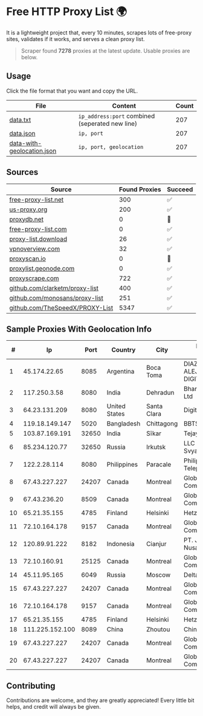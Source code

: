 
# Free HTTP Proxy List 🌍

It is a lightweight project that, every 10 minutes, scrapes lots of free-proxy sites, validates if it works, and serves a clean proxy list.


> Scraper found **7278** proxies at the latest update. Usable proxies are below.

## Usage

Click the file format that you want and copy the URL.


|File|Content|Count|
|----|-------|-----|
|[data.txt](https://raw.githubusercontent.com/themiralay/Proxy-List-World/master/data.txt)|`ip_address:port` combined (seperated new line)|207|
|[data.json](https://raw.githubusercontent.com/themiralay/Proxy-List-World/master/data.json)|`ip, port`|207|
|[data-with-geolocation.json](https://raw.githubusercontent.com/themiralay/Proxy-List-World/master/data-with-geolocation.json)|`ip, port, geolocation`|207|

## Sources

|Source|Found Proxies|Succeed|
|------|-------------|-------|
|[free-proxy-list.net](https://free-proxy-list.net)|300|✅|
|[us-proxy.org](https://www.us-proxy.org)|200|✅|
|[proxydb.net](http://proxydb.net)|0|🚫|
|[free-proxy-list.com](https://free-proxy-list.com/?page=&port=&type%5B%5D=http&type%5B%5D=https&up_time=0&search=Search)|0|✅|
|[proxy-list.download](https://www.proxy-list.download/HTTP)|26|✅|
|[vpnoverview.com](https://vpnoverview.com/privacy/anonymous-browsing/free-proxy-servers)|32|✅|
|[proxyscan.io](https://www.proxyscan.io)|0|🚫|
|[proxylist.geonode.com](https://proxylist.geonode.com/api/proxy-list?limit=300&page=1&sort_by=lastChecked&sort_type=desc&protocols=http,https)|0|✅|
|[proxyscrape.com](https://api.proxyscrape.com/v2/?request=displayproxies&protocol=http&timeout=10000&country=all&ssl=all&anonymity=all)|722|✅|
|[github.com/clarketm/proxy-list](https://raw.githubusercontent.com/clarketm/proxy-list/master/proxy-list-raw.txt)|400|✅|
|[github.com/monosans/proxy-list](https://raw.githubusercontent.com/monosans/proxy-list/main/proxies/http.txt)|251|✅|
|[github.com/TheSpeedX/PROXY-List](https://raw.githubusercontent.com/TheSpeedX/PROXY-List/master/http.txt)|5347|✅|


## Sample Proxies With Geolocation Info

|#|Ip|Port|Country|City|Internet Service Provider|
|-|--|----|-------|----|-------------------------|
|1|45.174.22.65|8085|Argentina|Boca Toma|DIAZ MARCELA ALEJANDRA(PATAGONIA DIGITAL)|
|2|117.250.3.58|8080|India|Dehradun|Bharat Sanchar Nigam Ltd|
|3|64.23.131.209|8080|United States|Santa Clara|DigitalOcean, LLC|
|4|119.18.149.147|5020|Bangladesh|Chittagong|BBTS Network|
|5|103.87.169.191|32650|India|Sīkar|Tejays Industries Pvt Ltd|
|6|85.234.120.77|32650|Russia|Irkutsk|LLC "Regional company Svyaztranzit"|
|7|122.2.28.114|8080|Philippines|Paracale|Philippine Long Distance Telephone Co.|
|8|67.43.227.227|24207|Canada|Montreal|GloboTech Communications|
|9|67.43.236.20|8509|Canada|Montreal|GloboTech Communications|
|10|65.21.35.155|4785|Finland|Helsinki|Hetzner Online GmbH|
|11|72.10.164.178|9157|Canada|Montreal|GloboTech Communications|
|12|120.89.91.222|8182|Indonesia|Cianjur|PT. Java Digital Nusantara|
|13|72.10.160.91|25125|Canada|Montreal|GloboTech Communications|
|14|45.11.95.165|6049|Russia|Moscow|Delta Ltd|
|15|67.43.227.227|24207|Canada|Montreal|GloboTech Communications|
|16|72.10.164.178|9157|Canada|Montreal|GloboTech Communications|
|17|65.21.35.155|4785|Finland|Helsinki|Hetzner Online GmbH|
|18|111.225.152.100|8089|China|Zhoutou|China Telecom|
|19|67.43.227.227|24207|Canada|Montreal|GloboTech Communications|
|20|67.43.227.227|24207|Canada|Montreal|GloboTech Communications|



## Contributing

Contributions are welcome, and they are greatly appreciated! Every
little bit helps, and credit will always be given.

